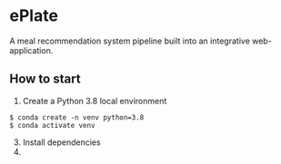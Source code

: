 # ePlate
A meal recommendation system pipeline built into an integrative web-application.

## How to start
1. Create a Python 3.8 local environment
```
$ conda create -n venv python=3.8
$ conda activate venv
```
3. Install dependencies
4. 
